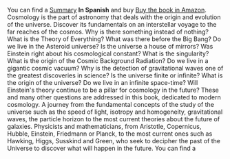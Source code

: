 You can find a [Summary](https://grupoalmuzara.com/libro/9788494471759_ficha.pdf) **In Spanish** and buy [Buy the book in Amazon](https://www.amazon.com/-/es/Daniel-Manrique-Casta%C3%B1o/dp/8494471759). Cosmology is the part of astronomy that deals with the origin and evolution of the universe. Discover its fundamentals on an interstellar voyage to the far reaches of the cosmos. Why is there something instead of nothing? What is the Theory of Everything? What was there before the Big Bang? Do we live in the Asteroid universe? Is the universe a house of mirrors? Was Einstein right about his cosmological constant? What is the singularity? What is the origin of the Cosmic Background Radiation? Do we live in a gigantic cosmic vacuum? Why is the detection of gravitational waves one of the greatest discoveries in science? Is the universe finite or infinite? What is the origin of the universe? Do we live in an infinite space-time? Will Einstein's theory continue to be a pillar for cosmology in the future? These and many other questions are addressed in this book, dedicated to modern cosmology. A journey from the fundamental concepts of the study of the universe such as the speed of light, isotropy and homogeneity, gravitational waves, the particle horizon to the most current theories about the future of galaxies. Physicists and mathematicians, from Aristotle, Copernicus, Hubble, Einstein, Friedmann or Planck, to the most current ones such as Hawking, Higgs, Susskind and Green, who seek to decipher the past of the Universe to discover what will happen in the future. You can find a 